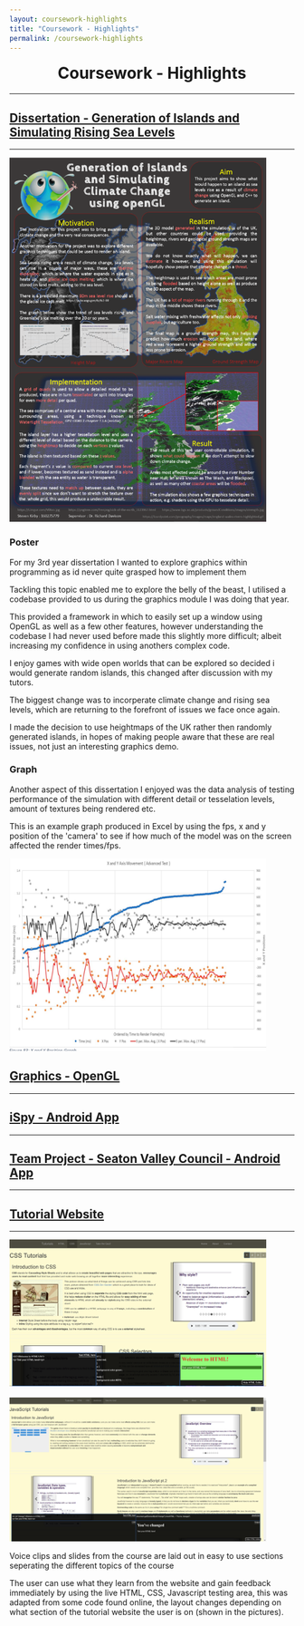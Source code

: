 ```yaml
---
layout: coursework-highlights
title: "Coursework - Highlights"
permalink: /coursework-highlights
---
```


<h1 style="text-align:center;margin-top:20px;">Coursework - Highlights</h1>
<hr>
<div class="row">

<h2><a href="#">Dissertation - Generation of Islands and Simulating Rising Sea Levels</a></h2>
<hr>
</div>

<div class="row">
	<div class="col-xs-6">
		<img class="enlarge" src="/DissertationPoster.png" style="max-width:90%" max-height="350">
	</div>
	<div class="col-xs-6">
		<h3>Poster</h3>
		<p>For my 3rd year dissertation I wanted to explore graphics within programming as id never quite grasped how to implement them</p>
		<p>Tackling this topic enabled me to explore the belly of the beast, I utilised a codebase provided to us during the graphics module I was doing that year.</p>
		<p>This provided a framework in which to easily set up a window using OpenGL as well as a few other features, however understanding the codebase I had never used before made this slightly more difficult; albeit increasing my confidence in using anothers complex code.</p>
		<p>I enjoy games with wide open worlds that can be explored so decided i would generate random islands, this changed after discussion with my tutors.</p>
		<p> The biggest change was to incorperate climate change and rising sea levels, which are returning to the forefront of issues we face once again.</p>
		<p>I made the decision to use heightmaps of the UK rather then randomly generated islands, in hopes of making people aware that these are real issues, not just an interesting graphics demo.</p>
	</div>
</div>
<div class="row">
	<div class="col-xs-6">
		<h3>Graph</h3>
		<p>Another aspect of this dissertation I enjoyed was the data analysis of testing performance of the simulation with different detail or tesselation levels, amount of textures being rendered etc.</p>
		<p>This is an example graph produced in Excel by using the fps, x and y position of the 'camera' to see if how much of the model was on the screen affected the render times/fps.</p>
	</div>
	<div class="col-xs-6">
		<img class="enlarge" src="/DissertationGraph.png" style="max-width:90%" max-height="350">
	</div>
</div>

<div class="row">
  
<h2><a href="#">Graphics - OpenGL</a></h2>
<hr>
</div>

<div class="row">
  
<h2><a href="#">iSpy - Android App</a></h2>
<hr>
</div>

<div class="row">
  
<h2><a href="#">Team Project - Seaton Valley Council - Android App</a></h2>
<hr>
</div>

<div class="row">
  <h2><a href="#">Tutorial Website</a></h2>
  <hr>
  <div class="col-xs-6">
    <img class="enlarge" src="TutorialWebsiteCSS.png" style="max-width:90%" max-height="350"><br /><br />
	  <img class="enlarge" src="TutorialWebsite.png" style="max-width:90%" max-height="350">
  </div>
  <div class="col-xs-6">
	  <p>Voice clips and slides from the course are laid out in easy to use sections seperating the different topics of the course</p>
	  <p>The user can use what they learn from the website and gain feedback immediately by using the live HTML, CSS, Javascript testing area, this was adapted from some code found online, the layout changes depending on what section of the tutorial website the user is on (shown in the pictures).</p>
  </div>

</div>
